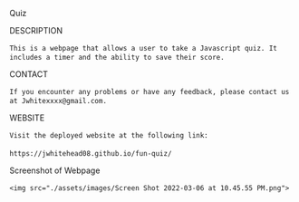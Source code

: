 Quiz

DESCRIPTION

    This is a webpage that allows a user to take a Javascript quiz. It includes a timer and the ability to save their score. 

CONTACT

    If you encounter any problems or have any feedback, please contact us at Jwhitexxxx@gmail.com.

WEBSITE

    Visit the deployed website at the following link: 

    https://jwhitehead08.github.io/fun-quiz/


Screenshot of Webpage

    <img src="./assets/images/Screen Shot 2022-03-06 at 10.45.55 PM.png">